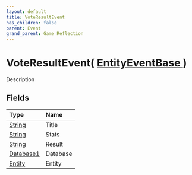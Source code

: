 ```yaml
---
layout: default
title: VoteResultEvent
has_children: false
parent: Event
grand_parent: Game Reflection
---
```

# VoteResultEvent( [ EntityEventBase ](/riftbreaker-wiki/docs/game-reflection/events/entity_event_base/) )
Description 

## Fields

| Type | Name |
|:----------|:--------------|
| [String](/riftbreaker-wiki/docs/game-reflection/components/string/) | Title |
| [String](/riftbreaker-wiki/docs/game-reflection/components/string/) | Stats |
| [String](/riftbreaker-wiki/docs/game-reflection/components/string/) | Result |
| [Database1](/riftbreaker-wiki/docs/game-reflection/components/database1/) | Database |
| [Entity](/riftbreaker-wiki/docs/game-reflection/classes/entity/) | Entity |

